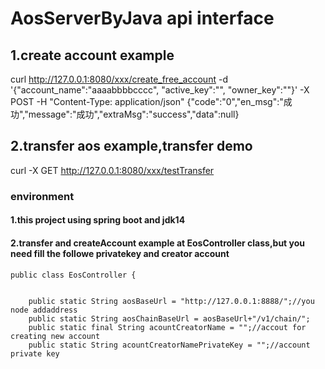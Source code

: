 # AosServerByJava api interface

## 1.create account example
curl http://127.0.0.1:8080/xxx/create_free_account -d '{"account_name":"aaaabbbbcccc", "active_key":"", "owner_key":""}' -X POST -H "Content-Type: application/json"
{"code":"0","en_msg":"成功","message":"成功","extraMsg":"success","data":null}


## 2.transfer aos example,transfer demo
curl -X GET http://127.0.0.1:8080/xxx/testTransfer


### environment
#### 1.this project using spring boot and jdk14
#### 2.transfer and createAccount example at EosController class,but you need fill the followe privatekey and creator account
```
public class EosController {


    public static String aosBaseUrl = "http://127.0.0.1:8888/";//you node addaddress
    public static String aosChainBaseUrl = aosBaseUrl+"/v1/chain/";
    public static final String acountCreatorName = "";//accout for creating new account
    public static String acountCreatorNamePrivateKey = "";//account private key
```
